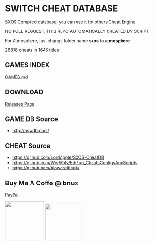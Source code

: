 # SWITCH CHEAT DATABASE

SXOS Compiled database, you can use it for others Cheat Engine

NO PULL REQUEST, THIS REPO AUTOMATICALLY CREATED BY SCRIPT

For Atmosphere, just change folder name **sxos** to **atmosphere**

26878 cheats in 1646 titles

## GAMES INDEX

[GAMES.md](GAMES.md)

## DOWNLOAD

[Releases Page](https://github.com/ibnux/switch-cheat/releases)



## GAME DB Source
- http://nswdb.com/

## CHEAT Source
- https://github.com/LordApple/SXOS-CheatDB
- https://github.com/WerWolv/EdiZon_CheatsConfigsAndScripts
- https://github.com/blawar/titledb/


## Buy Me A Coffe @ibnux

[PayPal](https://www.paypal.me/ibnux)

[<img src="https://ibnux.github.io/KaryaKarsa-button/karyaKarsaButton.png" width="128">](https://karyakarsa.com/ibnux)
[<img src="https://ibnux.github.io/Trakteer-button/trakteer_button.png" width="120">](https://trakteer.id/ibnux)
